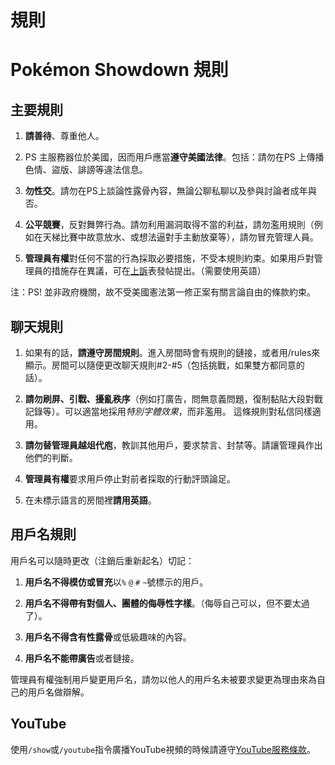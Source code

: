 # 規則

# Pokémon Showdown 規則

## 主要規則

1. **請善待**、尊重他人。

2. PS 主服務器位於美國，因而用戶應當**遵守美國法律**。包括：請勿在PS 上傳播色情、盜版、誹謗等違法信息。

3. **勿性交**。請勿在PS上談論性露骨內容，無論公聊私聊以及參與討論者成年與否。

4. **公平競賽**，反對舞弊行為。請勿利用漏洞取得不當的利益，請勿濫用規則（例如在天梯比賽中故意放水、或想法逼對手主動放棄等），請勿冒充管理人員。

5. **管理員有權**對任何不當的行為採取必要措施，不受本規則約束。如果用戶對管理員的措施存在異議，可在[上訴](/appeal)表發帖提出。（需要使用英語）

注：PS! 並非政府機關，故不受美國憲法第一修正案有關言論自由的條款約束。

## 聊天規則

1. 如果有的話，**請遵守房間規則**。進入房間時會有規則的鏈接，或者用/rules來顯示。房間可以隨便更改聊天規則#2-#5（包括挑戰，如果雙方都同意的話）。

2. **請勿刷屏、引戰、擾亂秩序**（例如打廣告，問無意義問題，復制黏貼大段對戰記錄等）。可以適當地採用<i>特別字體效果</i>，而非濫用。 這條規則對私信同樣適用。

3. **請勿替管理員越俎代庖**，教訓其他用戶，要求禁言、封禁等。請讓管理員作出他們的判斷。

4. **管理員有權**要求用戶停止對前者採取的行動評頭論足。

5. 在未標示語言的房間裡**請用英語**。

## 用戶名規則

用戶名可以隨時更改（注銷后重新起名）切記：

1. **用戶名不得模仿或冒充**以`%` `@` `#` `~`號標示的用戶。

2. **用戶名不得帶有對個人、團體的侮辱性字樣**。（侮辱自己可以，但不要太過了）。

3. **用戶名不得含有性露骨**或低級趣味的內容。

4. **用戶名不能帶廣告**或者鏈接。

管理員有權強制用戶變更用戶名，請勿以他人的用戶名未被要求變更為理由來為自己的用戶名做辯解。

## YouTube

使用`/show`或`/youtube`指令廣播YouTube視頻的時候請遵守[YouTube服務條款](https://www.youtube.com/t/terms)。
